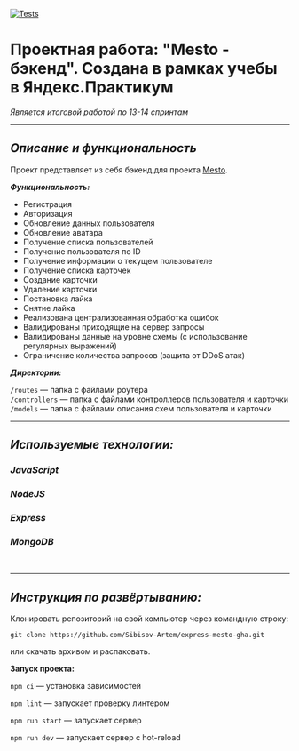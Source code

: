 <!-- [![Tests](../../actions/workflows/tests-13-sprint.yml/badge.svg)](../../actions/workflows/tests-13-sprint.yml) -->
[![Tests](../../actions/workflows/tests-14-sprint.yml/badge.svg)](../../actions/workflows/tests-14-sprint.yml)

# **Проектная работа: "Mesto - бэкенд". Создана в рамках учебы в Яндекс.Практикум**
*Является итоговой работой по 13-14 спринтам*


---
## ***Описание и функциональность***

Проект представляет из себя бэкенд для проекта [Mesto](https://github.com/Sibisov-Artem/react-mesto-auth).

***Функциональность:***
+ Регистрация
+ Авторизация
+ Обновление данных пользователя
+ Обновление аватара
+ Получение списка пользователей
+ Получение пользователя по ID 
+ Получение информации о текущем пользователе
+ Получение списка карточек
+ Создание карточки
+ Удаление карточки
+ Постановка лайка
+ Снятие лайка
+ Реализована централизованная обработка ошибок
+ Валидированы приходящие на сервер запросы
+ Валидированы данные на уровне схемы (с использование регулярных выражений)
+ Ограничение количества запросов (защита от DDoS атак)

***Директории:***

`/routes` — папка с файлами роутера  
`/controllers` — папка с файлами контроллеров пользователя и карточки   
`/models` — папка с файлами описания схем пользователя и карточки  

---

## ***Используемые технологии:***
### *JavaScript*
### *NodeJS*
### *Express*
### *MongoDB*

<br>


---
## ***Инструкция по развёртыванию:***

Клонировать репозиторий на свой компьютер через командную строку:
```
git clone https://github.com/Sibisov-Artem/express-mesto-gha.git
```
или скачать архивом и распаковать.

**Запуск проекта:**

`npm ci` — установка зависимостей

`npm lint` — запускает проверку линтером

`npm run start` — запускает сервер   

`npm run dev` — запускает сервер с hot-reload
